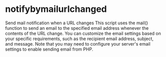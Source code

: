 # notifybymailurlchanged
Send mail notification when a URL changes
This script uses the mail() function to send an email to the specified email address whenever the contents of the URL change. You can customize the email settings based on your specific requirements, such as the recipient email address, subject, and message. Note that you may need to configure your server's email settings to enable sending email from PHP.
